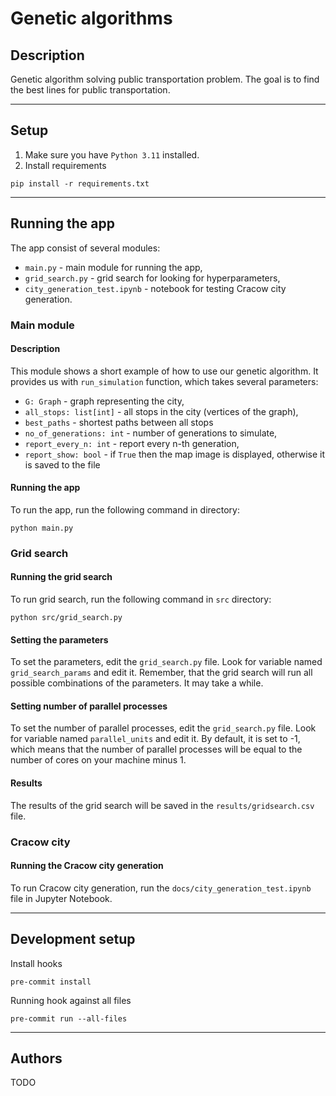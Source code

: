 # Genetic algorithms

## Description
Genetic algorithm solving public transportation problem. The goal is to find the best lines for public transportation.

---

## Setup
1. Make sure you have `Python 3.11` installed.
2. Install requirements
```
pip install -r requirements.txt
```
---
## Running the app
The app consist of several modules:
- `main.py` - main module for running the app,
- `grid_search.py` - grid search for looking for hyperparameters,
- `city_generation_test.ipynb` - notebook for testing Cracow city generation.

### Main module
#### Description
This module shows a short example of how to use our genetic algorithm. It provides us with `run_simulation` function,
which takes several parameters:
- `G: Graph` - graph representing the city,
- `all_stops: list[int]` - all stops in the city (vertices of the graph),
- `best_paths` - shortest paths between all stops
- `no_of_generations: int` - number of generations to simulate,
- `report_every_n: int` - report every n-th generation,
- `report_show: bool` - if `True` then the map image is displayed, otherwise it is saved to the file
#### Running the app
To run the app, run the following command in directory:
```
python main.py
```

### Grid search
#### Running the grid search
To run grid search, run the following command in `src` directory:
```
python src/grid_search.py
```

#### Setting the parameters

To set the parameters, edit the `grid_search.py` file. Look for variable named `grid_search_params` and edit it.
Remember, that the grid search will run all possible combinations of the parameters. It may take a while.

#### Setting number of parallel processes
To set the number of parallel processes, edit the `grid_search.py` file.
Look for variable named `parallel_units` and edit it.
By default, it is set to -1, which means that the number of parallel processes will be equal to
the number of cores on your machine minus 1.

#### Results
The results of the grid search will be saved in the `results/gridsearch.csv` file.


### Cracow city
#### Running the Cracow city generation
To run Cracow city generation, run the `docs/city_generation_test.ipynb` file in Jupyter Notebook.

---

## Development setup
Install hooks
```
pre-commit install
```

Running hook against all files
```
pre-commit run --all-files
```

---

## Authors
TODO
